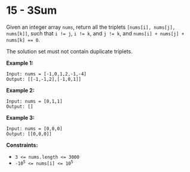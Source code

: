 # 15 - 3Sum
Given an integer array `nums`, return all the triplets `[nums[i], nums[j], nums[k]]`, such that `i != j`, `i != k`, and `j != k`, and `nums[i] + nums[j] + nums[k] == 0`.

The solution set must not contain duplicate triplets.

**Example 1:**
```
Input: nums = [-1,0,1,2,-1,-4]
Output: [[-1,-1,2],[-1,0,1]]
```

**Example 2:**
```
Input: nums = [0,1,1]
Output: []
```

**Example 3:**
```
Input: nums = [0,0,0]
Output: [[0,0,0]]
```

**Constraints:**
- `3 <= nums.length <= 3000`
- <code>-10<sup>5</sup> <= nums[i] <= 10<sup>5</sup></code>
